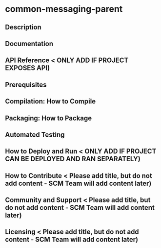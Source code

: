 # common-messaging-parent
## Description
## Documentation
## API Reference < ONLY ADD IF PROJECT EXPOSES API)
## Prerequisites
## Compilation: How to Compile
## Packaging: How to Package
## Automated Testing
## How to Deploy and Run < ONLY ADD IF PROJECT CAN BE DEPLOYED AND RAN SEPARATELY)
## How to Contribute  < Please add title, but do not add content - SCM Team will add content later)
## Community and Support < Please add title, but do not add content - SCM Team will add content later)
## Licensing < Please add title, but do not add content - SCM Team will add content later)
